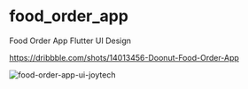 # food_order_app

Food Order App Flutter UI Design

https://dribbble.com/shots/14013456-Doonut-Food-Order-App

![food-order-app-ui-joytech](https://user-images.githubusercontent.com/79180523/208263592-a703adc1-34d8-4566-ba30-806b530f39bc.png)
